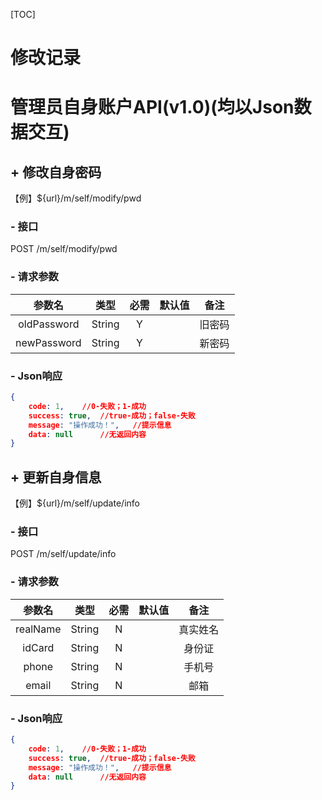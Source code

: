 [TOC]

# 修改记录

# 管理员自身账户API(v1.0)(均以Json数据交互)

## + 修改自身密码

【例】${url}/m/self/modify/pwd

### - 接口

POST /m/self/modify/pwd

### - 请求参数

|   参数名    |  类型  | 必需 | 默认值 |  备注  |
| :---------: | :----: | :--: | :----: | :----: |
| oldPassword | String |  Y   |        | 旧密码 |
| newPassword | String |  Y   |        | 新密码 |

### - Json响应

```json
{
    code: 1,	//0-失败；1-成功
    success: true,	//true-成功；false-失败
    message: "操作成功！",	//提示信息
    data: null		//无返回内容
}
```

## + 更新自身信息

【例】${url}/m/self/update/info

### - 接口

POST /m/self/update/info

### - 请求参数

|  参数名  |  类型  | 必需 | 默认值 |   备注   |
| :------: | :----: | :--: | :----: | :------: |
| realName | String |  N   |        | 真实姓名 |
|  idCard  | String |  N   |        |  身份证  |
|  phone   | String |  N   |        |  手机号  |
|  email   | String |  N   |        |   邮箱   |

### - Json响应

```json
{
    code: 1,	//0-失败；1-成功
    success: true,	//true-成功；false-失败
    message: "操作成功！",	//提示信息
    data: null		//无返回内容
}
```

